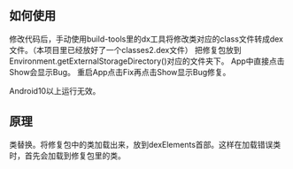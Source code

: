## 如何使用

修改代码后，手动使用build-tools里的dx工具将修改类对应的class文件转成dex文件。（本项目里已经放好了一个classes2.dex文件）
把修复包放到Environment.getExternalStorageDirectory()对应的文件夹下。
App中直接点击Show会显示Bug。
重启App点击Fix再点击Show显示Bug修复。

Android10以上运行无效。

## 原理
类替换。将修复包中的类加载出来，放到dexElements首部。这样在加载错误类时，首先会加载到修复包里的类。
